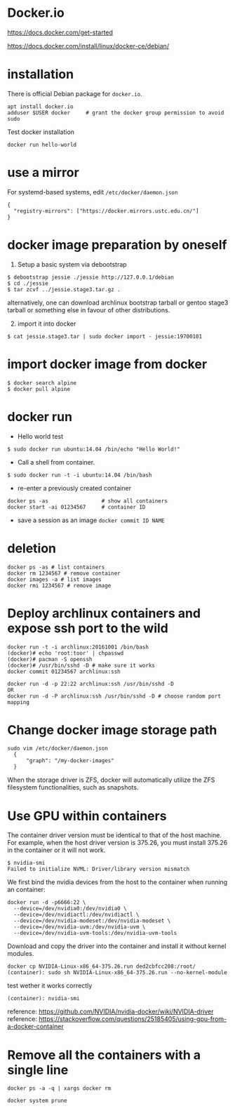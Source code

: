 Docker.io
===

https://docs.docker.com/get-started

https://docs.docker.com/install/linux/docker-ce/debian/

# installation

There is official Debian package for `docker.io`.  
```
apt install docker.io
adduser $USER docker     # grant the docker group permission to avoid sudo
```

Test docker installation
```
docker run hello-world
```

# use a mirror

For systemd-based systems, edit `/etc/docker/daemon.json`

```
{
  "registry-mirrors": ["https://docker.mirrors.ustc.edu.cn/"]
}
```

# docker image preparation by oneself

1. Setup a basic system via debootstrap
```
$ debootstrap jessie ./jessie http://127.0.0.1/debian
$ cd ./jessie
$ tar zcvf ../jessie.stage3.tar.gz .
```
alternatively, one can download archlinux bootstrap tarball or gentoo
stage3 tarball or something else in favour of other distributions.

2. import it into docker
```
$ cat jessie.stage3.tar | sudo docker import - jessie:19700101
```

# import docker image from docker
```
$ docker search alpine
$ docker pull alpine
```

# docker run

* Hello world test
```
$ sudo docker run ubuntu:14.04 /bin/echo "Hello World!"
```

* Call a shell from container.
```
$ sudo docker run -t -i ubuntu:14.04 /bin/bash
```

* re-enter a previously created container
```
docker ps -as                 # show all containers
docker start -ai 01234567     # container ID
```

* save a session as an image `docker commit ID NAME`

# deletion
```
docker ps -as # list containers
docker rm 1234567 # remove container
docker images -a # list images
docker rmi 1234567 # remove image
```

# Deploy archlinux containers and expose ssh port to the wild
```
docker run -t -i archlinux:20161001 /bin/bash
(docker)# echo 'root:toor' | chpasswd
(docker)# pacman -S openssh
(docker)# /usr/bin/sshd -D # make sure it works
docker commit 01234567 archlinux:ssh

docker run -d -p 22:22 archlinux:ssh /usr/bin/sshd -D
OR
docker run -d -P archlinux:ssh /usr/bin/sshd -D # choose random port mapping
```

# Change docker image storage path

```
sudo vim /etc/docker/daemon.json
  {
      "graph": "/my-docker-images"
  }
```

When the storage driver is ZFS, docker will automatically utilize the ZFS
filesystem functionalities, such as snapshots.

# Use GPU within containers

The container driver version must be identical to that of the host machine.
For example, when the host driver version is 375.26, you must install 375.26
in the container or it will not work.

```
$ nvidia-smi 
Failed to initialize NVML: Driver/library version mismatch
```

We first bind the nvidia devices from the host to the container when running
an container:

```
docker run -d -p6666:22 \
  --device=/dev/nvidia0:/dev/nvidia0 \
  --device=/dev/nvidiactl:/dev/nvidiactl \
  --device=/dev/nvidia-modeset:/dev/nvidia-modeset \
  --device=/dev/nvidia-uvm:/dev/nvidia-uvm \
  --device=/dev/nvidia-uvm-tools:/dev/nvidia-uvm-tools
```

Download and copy the driver into the container and install it without kernel modules.

```
docker cp NVIDIA-Linux-x86_64-375.26.run ded2cbfcc208:/root/
(container): sudo sh NVIDIA-Linux-x86_64-375.26.run --no-kernel-module
```

test wether it works correctly

```
(container): nvidia-smi
```

reference: https://github.com/NVIDIA/nvidia-docker/wiki/NVIDIA-driver
reference: https://stackoverflow.com/questions/25185405/using-gpu-from-a-docker-container

# Remove all the containers with a single line

```
docker ps -a -q | xargs docker rm

docker system prune
```
